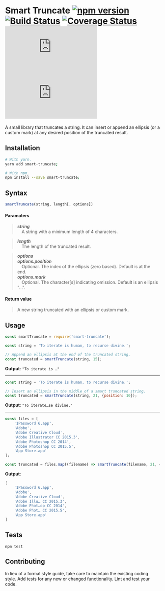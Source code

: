 Smart Truncate [![npm version](https://badge.fury.io/js/smart-truncate.svg)](https://badge.fury.io/js/smart-truncate) [![Build Status](https://travis-ci.org/millerized/smart-truncate.svg?branch=master)](https://travis-ci.org/millerized/smart-truncate) [![Coverage Status](https://coveralls.io/repos/github/millerized/smart-truncate/badge.svg?branch=master)](https://coveralls.io/github/millerized/smart-truncate?branch=master) ![size](http://img.badgesize.io/https://unpkg.com/smart-truncate@1.0.1/dist/smart-truncate.es5.js?label=size) ![gzip size](http://img.badgesize.io/https://unpkg.com/smart-truncate@1.0.1/dist/smart-truncate.es5.js?label=gzip%20size&compression=gzip)
=========

A small library that truncates a string. It can insert or append an ellipsis (or a custom mark) at any desired position of the truncated result.

## Installation

```bash
# With yarn.
yarn add smart-truncate;

# With npm.
npm install --save smart-truncate;
```

## Syntax
```js
smartTruncate(string, length[, options])
```
#### Paramaters
>**_string_**<br>
&emsp;A string with a minimum length of 4 characters.

>**_length_**<br>
&emsp;The length of the truncated result.

>**_options_**<br>
>**_options.position_**<br>
&emsp;Optional. The index of the ellipsis (zero based). Default is at the end.<br>
>**_options.mark_**<br>
&emsp;Optional. The character[s] indicating omission. Default is an ellipsis "…".

#### Return value
>A new string truncated with an ellipsis or custom mark.

## Usage
```js
const smartTruncate = require('smart-truncate');

const string = 'To iterate is human, to recurse divine.';

// Append an ellipsis at the end of the truncated string.
const truncated = smartTruncate(string, 15);
```

**Output**: `"To iterate is …"`

***

```js
const string = 'To iterate is human, to recurse divine.';

// Insert an ellipsis in the middle of a smart truncated string.
const truncated = smartTruncate(string, 21, {position: 10});
```

**Output**: `"To iterate…se divine."`

***

```js
const files = [
    '1Password 6.app',
    'Adobe',
    'Adobe Creative Cloud',
    'Adobe Illustrator CC 2015.3',
    'Adobe Photoshop CC 2014',
    'Adobe Photoshop CC 2015.5',
    'App Store.app'
];

const truncated = files.map((filename) => smartTruncate(filename, 21, {position: 10}));
```

**Output**:
```js
[
    '1Password 6.app',
    'Adobe',
    'Adobe Creative Cloud',
    'Adobe Illu… CC 2015.3',
    'Adobe Phot…op CC 2014',
    'Adobe Phot… CC 2015.5',
    'App Store.app'
]
```

## Tests

  `npm test`

## Contributing

In lieu of a formal style guide, take care to maintain the existing coding style. Add tests for any new or changed functionality. Lint and test your code.

